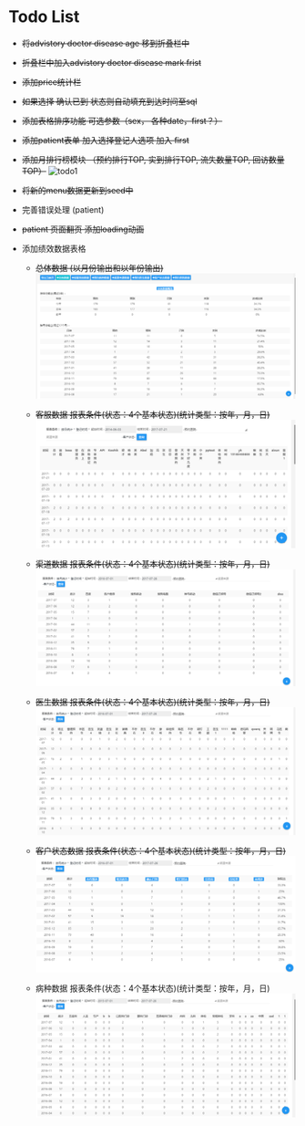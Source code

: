 # Todo List


- ~~将advistory doctor disease age 移到折叠栏中~~

- ~~折叠栏中加入advistory doctor disease mark frist~~

- ~~添加price统计栏~~

- ~~如果选择 确认已到 状态则自动填充到达时间至sql~~

- ~~添加表格排序功能 可选参数（sex， 各种date，first？）~~

- ~~添加patient表单 加入选择登记人选项 加入 first~~

- ~~添加月排行榜模块 （预约排行TOP, 实到排行TOP, 流失数量TOP, 回访数量TOP）~~
![todo1](./todo1.png-del)

- ~~将新的menu数据更新到seed中~~

- 完善错误处理 (patient)

- ~~patient 页面翻页 添加loading动画~~

+ 添加绩效数据表格 
  - ~~总体数据 (以月份输出和以年份输出)~~
   ![todo3](./todo3.png)

  - ~~客服数据 报表条件(状态：4个基本状态)(统计类型：按年，月，日)~~
   ![todo4](./todo4.png)

   - ~~渠道数据 报表条件(状态：4个基本状态)(统计类型：按年，月，日)~~
   ![todo4](./todo6.png)

   - ~~医生数据 报表条件(状态：4个基本状态)(统计类型：按年，月，日)~~
   ![todo4](./todo7.png)

   - ~~客户状态数据 报表条件(状态：4个基本状态)(统计类型：按年，月，日)~~
   ![todo4](./todo8.png)

   - 病种数据 报表条件(状态：4个基本状态)(统计类型：按年，月，日)
   ![todo4](./todo5.png)
